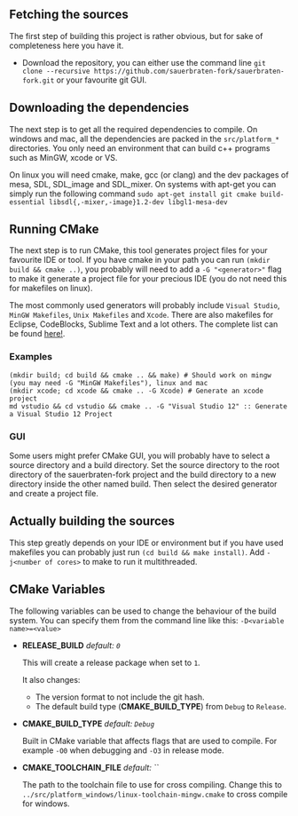 ## Fetching the sources

The first step of building this project is rather obvious, but for sake of completeness here you have it.

* Download the repository, you can either use the command line `git clone --recursive https://github.com/sauerbraten-fork/sauerbraten-fork.git` or your favourite git GUI.

## Downloading the dependencies

The next step is to get all the required dependencies to compile. On windows and mac, all the dependencies are packed in the `src/platform_*` directories. You only need an environment that can build c++ programs such as MinGW, xcode or VS.

On linux you will need cmake, make, gcc (or clang) and the dev packages of mesa, SDL, SDL_image and SDL_mixer. On systems with apt-get you can simply run the following command `sudo apt-get install git cmake build-essential libsdl{,-mixer,-image}1.2-dev libgl1-mesa-dev`

## Running CMake

The next step is to run CMake, this tool generates project files for your favourite IDE or tool.
If you have cmake in your path you can run `(mkdir build && cmake ..)`, you probably will need to add a `-G "<generator>"` flag to make it generate a project file for your precious IDE (you do not need this for makefiles on linux).

The most commonly used generators will probably include `Visual Studio`, `MinGW Makefiles`, `Unix Makefiles` and `Xcode`. There are also makefiles for Eclipse, CodeBlocks, Sublime Text and a lot others. The complete list can be found [here!](http://www.cmake.org/cmake/help/v2.8.11/cmake.html#Generators).

### Examples

```shell
(mkdir build; cd build && cmake .. && make) # Should work on mingw (you may need -G "MinGW Makefiles"), linux and mac
(mkdir xcode; cd xcode && cmake .. -G Xcode) # Generate an xcode project
md vstudio && cd vstudio && cmake .. -G "Visual Studio 12" :: Generate a Visual Studio 12 Project

```

### GUI

Some users might prefer CMake GUI, you will probably have to select a source directory and a build directory. Set the source directory to the root directory of the sauerbraten-fork project and the build directory to a new directory inside the other named build. Then select the desired generator and create a project file.

## Actually building the sources

This step greatly depends on your IDE or environment but if you have used makefiles you can probably just run `(cd build && make install)`. Add `-j<number of cores>` to make to run it multithreaded.

## CMake Variables

The following variables can be used to change the behaviour of the build system.
You can specify them from the command line like this: `-D<variable name>=<value>`

* **RELEASE_BUILD** _default: `0`_
  
  This will create a release package when set to `1`.

  It also changes:
   * The version format to not include the git hash.
   * The default build type (**CMAKE_BUILD_TYPE**) from `Debug` to `Release`.

* **CMAKE_BUILD_TYPE** _default: `Debug`_

  Built in CMake variable that affects flags that are used to compile. For example `-O0` when debugging and `-O3` in release mode.

* **CMAKE_TOOLCHAIN_FILE** _default: ``_

  The path to the toolchain file to use for cross compiling. Change this to `../src/platform_windows/linux-toolchain-mingw.cmake` to cross compile for windows.
  
